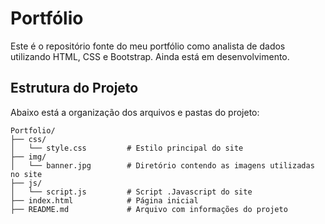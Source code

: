 # Portfólio

Este é o repositório fonte do meu portfólio como analista de dados utilizando HTML, CSS e Bootstrap. Ainda está em desenvolvimento.

## Estrutura do Projeto

Abaixo está a organização dos arquivos e pastas do projeto:

```plaintext
Portfolio/
├── css/
│   └── style.css         # Estilo principal do site
├── img/
│   └── banner.jpg        # Diretório contendo as imagens utilizadas no site
├── js/
│   └── script.js         # Script .Javascript do site
├── index.html            # Página inicial
├── README.md             # Arquivo com informações do projeto
